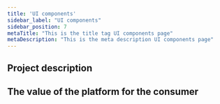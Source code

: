 ```yaml
---
title: 'UI components'
sidebar_label: "UI components"
sidebar_position: 7
metaTitle: "This is the title tag UI components page"
metaDescription: "This is the meta description UI components page"
---
```


## Project description

## The value of the platform for the consumer
